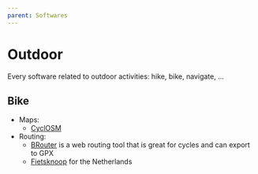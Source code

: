 ```yaml
---
parent: Softwares
---
```


# Outdoor

Every software related to outdoor activities: hike, bike, navigate, ...

## Bike

* Maps:
    * [CyclOSM](https://www.cyclosm.org)
* Routing:
    * [BRouter](http://brouter.de/brouter-web) is a web routing tool that is great for cycles and can export to GPX
    * [Fietsknoop](https://www.fietsknoop.nl/planner) for the Netherlands
